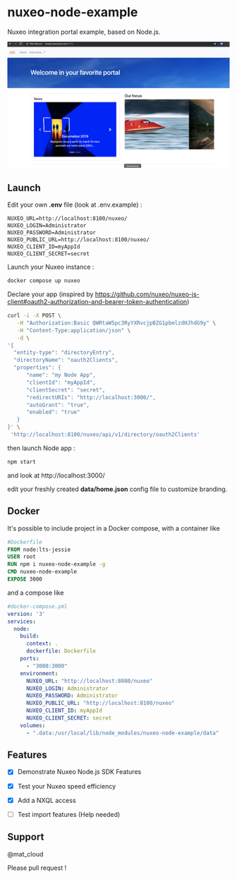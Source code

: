 # nuxeo-node-example

Nuxeo integration portal example, based on Node.js.

![Example01](screenshots/Screenshot2019-04-02.png)

## Launch

Edit your own **.env** file (look at .env.example) :

```dotenv
NUXEO_URL=http://localhost:8100/nuxeo/
NUXEO_LOGIN=Administrator
NUXEO_PASSWORD=Administrator
NUXEO_PUBLIC_URL=http://localhost:8100/nuxeo/
NUXEO_CLIENT_ID=myAppId
NUXEO_CLIENT_SECRET=secret
``` 

Launch your Nuxeo instance :
```bash
docker compose up nuxeo
```

Declare your app (inspired by https://github.com/nuxeo/nuxeo-js-client#oauth2-authorization-and-bearer-token-authentication)
```bash
curl -i -X POST \
   -H "Authorization:Basic QWRtaW5pc3RyYXRvcjpBZG1pbmlzdHJhdG9y" \
   -H "Content-Type:application/json" \
   -d \
'{
  "entity-type": "directoryEntry",
  "directoryName": "oauth2Clients",
  "properties": {
      "name": "my Node App",
      "clientId": "myAppId",
      "clientSecret": "secret",
      "redirectURIs": "http://localhost:3000/",
      "autoGrant": "true",
      "enabled": "true"
   }
}' \
 'http://localhost:8100/nuxeo/api/v1/directory/oauth2Clients'
```

then launch Node app :

```bash
npm start
```

and look at http://localhost:3000/

edit your freshly created **data/home.json** config file to customize branding.

## Docker

It's possible to include project in a Docker compose, with a container like 

```dockerfile
#Dockerfile
FROM node:lts-jessie
USER root
RUN npm i nuxeo-node-example -g
CMD nuxeo-node-example
EXPOSE 3000
```

and a compose like

```yaml
#docker-compose.yml
version: '3'
services:
  node:
    build:
      context: .
      dockerfile: Dockerfile
    ports:
      - "3000:3000"
    environment:
      NUXEO_URL: "http://localhost:8080/nuxeo"
      NUXEO_LOGIN: Administrator
      NUXEO_PASSWORD: Administrator
      NUXEO_PUBLIC_URL: "http://localhost:8100/nuxeo"
      NUXEO_CLIENT_ID: myAppId
      NUXEO_CLIENT_SECRET: secret
    volumes:
      - ".data:/usr/local/lib/node_modules/nuxeo-node-example/data"   
```


## Features

- [x] Demonstrate Nuxeo Node.js SDK Features
- [x] Test your Nuxeo speed efficiency
- [x] Add a NXQL access
- [ ] Test import features (Help needed)


## Support

@mat_cloud

Please pull request !

